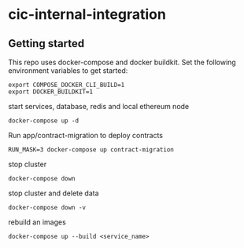 # cic-internal-integration

## Getting started 

This repo uses docker-compose and docker buildkit. Set the following environment variables to get started:

```
export COMPOSE_DOCKER_CLI_BUILD=1
export DOCKER_BUILDKIT=1
```

start services, database, redis and local ethereum node
```
docker-compose up -d
```

Run app/contract-migration to deploy contracts
```
RUN_MASK=3 docker-compose up contract-migration
```

stop cluster
```
docker-compose down
```

stop cluster and delete data
```
docker-compose down -v
```

rebuild an images
```
docker-compose up --build <service_name>
```


